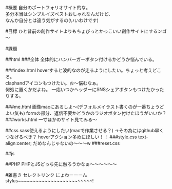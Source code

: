 #概要
自分のポートフォリオサイト的な。\
多分本当はシンプルイズベストおしゃれなんだけど、\
なんか自分とは違う気がするの(いいわけです)

#目標
ひと昔前の創作サイトよりもちょびっとかっこいい創作サイトにするンゴ～

#課題

##html
###全体
全体的にハンバーガーボタン付けるかどうか悩んでいる。

###index.html
 hoverすると波的なのが走るようにしたい。ちょっと考えどころ。\
 claphandアイコンもつけたい。お～悩むなぁ。 \
 何処に置くかだよね。
 一応いつかヘッダーにSNSシェアボタンもつけたかったりする。

###me.html
  画像macにあるしよ～(デフォルメイラスト書くのが一番ちょうどよい気も)
  formの部分、返信不要かどうかのラジオボタン付けたほうがいいか？
###works.html
 一寸ほかのサイト見てみる～


##css
  sass使えるようにしたい(macで作業させる？)
  →その為にはgithub早くつなげるべき？
  hoverアクション多めにほしい！！
###style.css
   text-align:center;
   だめなんじゃないの～～～w
###reset.css

##js

##PHP
PHPとJSどっち先に触ろうかなぁ～～～～～～

#雑書き
セレクトリンク
にょわーーーんstylus~~~~~~~~~~~~~~~~~~~~~~~~~!

